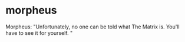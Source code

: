 # morpheus
Morpheus: "Unfortunately, no one can be told what The Matrix is. You'll have to see it for yourself. "
